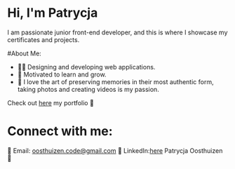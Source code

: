 # Hi, I'm Patrycja

I am passionate junior front-end developer, and this is where I showcase my certificates and projects.

#About Me:
*  👩‍💻 Designing and developing web applications.
*  🔭 Motivated to learn and grow.
*  📸 I love the art of preserving memories in their most authentic form, taking photos and creating videos is my passion.

Check out [here](https://portfolio-patrycja-oosthuizen.netlify.app/) my portfolio 👀

# Connect with me:
📧 Email: [oosthuizen.code@gmail.com](oosthuizen.code@gmail.com)
💼 LinkedIn:[here](https://www.linkedin.com/in/patrycja-oosthuizen/) Patrycja Oosthuizen 👀
